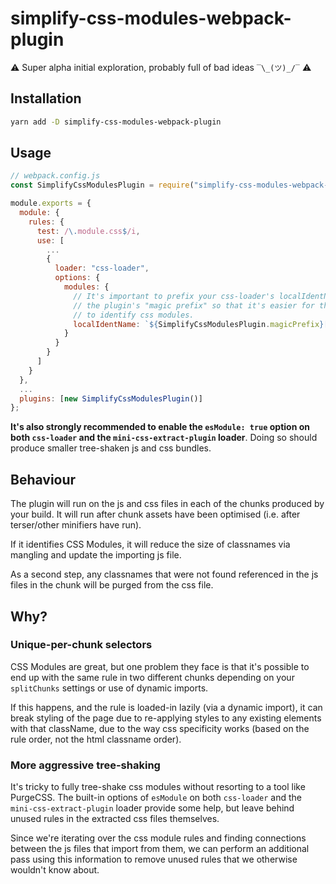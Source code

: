 # simplify-css-modules-webpack-plugin

⚠️ Super alpha initial exploration, probably full of bad ideas `‾\_(ツ)_/‾` ⚠️

## Installation

```bash
yarn add -D simplify-css-modules-webpack-plugin
```

## Usage

```js
// webpack.config.js
const SimplifyCssModulesPlugin = require("simplify-css-modules-webpack-plugin");

module.exports = {
  module: {
    rules: {
      test: /\.module.css$/i,
      use: [
        ...
        {
          loader: "css-loader",
          options: {
            modules: {
              // It's important to prefix your css-loader's localIdentName with
              // the plugin's "magic prefix" so that it's easier for the plugin
              // to identify css modules.
              localIdentName: `${SimplifyCssModulesPlugin.magicPrefix}[hash:base64]`
            }
          }
        }
      ]
    }
  },
  ...
  plugins: [new SimplifyCssModulesPlugin()]
};
```

**It's also strongly recommended to enable the `esModule: true` option on both `css-loader` and the `mini-css-extract-plugin` loader**. Doing so should produce smaller tree-shaken js and css bundles.

## Behaviour

The plugin will run on the js and css files in each of the chunks produced by your build. It will run after chunk assets have been optimised (i.e. after terser/other minifiers have run).

If it identifies CSS Modules, it will reduce the size of classnames via mangling and update the importing js file.

As a second step, any classnames that were not found referenced in the js files in the chunk will be purged from the css file.

## Why?

### Unique-per-chunk selectors

CSS Modules are great, but one problem they face is that it's possible to end up with the same rule in two different chunks depending on your `splitChunks` settings or use of dynamic imports.

If this happens, and the rule is loaded-in lazily (via a dynamic import), it can break styling of the page due to re-applying styles to any existing elements with that className, due to the way css specificity works (based on the rule order, not the html classname order).

### More aggressive tree-shaking

It's tricky to fully tree-shake css modules without resorting to a tool like PurgeCSS. The built-in options of `esModule` on both `css-loader` and the `mini-css-extract-plugin` loader provide some help, but leave behind unused rules in the extracted css files themselves.

Since we're iterating over the css module rules and finding connections between the js files that import from them, we can perform an additional pass using this information to remove unused rules that we otherwise wouldn't know about.



